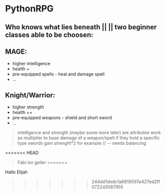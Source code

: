 # PythonRPG
Who knows what lies beneath || 
|| two beginner classes able to be choosen: 
---
## MAGE:
 - higher intelligence
 - health +
 - pre-equipped spells - heal and damage spell
 - ...
## Knight/Warrior: 
 - higher strength
 - health ++
 - pre-equipped weapons - shield and short sword 
 - ...

> intelligence and strength (maybe some more later) are attributes
> work as multiplier to base damage of a weapon/spell if they hold a specific type 
> swords gain strenght*2 for example // -- needs balancing

<<<<<<< HEAD
> Fabi isn geiler
=======

Hallo Elijah
>>>>>>> 244dd1dedc1a6819597e427ed2ff0722d3087955
